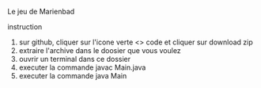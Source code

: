 Le jeu de Marienbad

instruction

1. sur github, cliquer sur l'icone verte <> code et cliquer sur download zip
2. extraire l'archive dans le doosier que vous voulez
3. ouvrir un terminal dans ce dossier
4. executer la commande javac Main.java
5. executer la commande java Main

